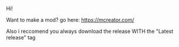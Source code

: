 Hi!

Want to make a mod? go here: https://mcreator.com/

Also i reccomend you always download the release WITH the "Latest release" tag
